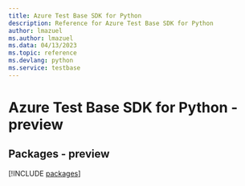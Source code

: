 ```yaml
---
title: Azure Test Base SDK for Python
description: Reference for Azure Test Base SDK for Python
author: lmazuel
ms.author: lmazuel
ms.data: 04/13/2023
ms.topic: reference
ms.devlang: python
ms.service: testbase
---
```

# Azure Test Base SDK for Python - preview
## Packages - preview
[!INCLUDE [packages](test-base-index.md)]